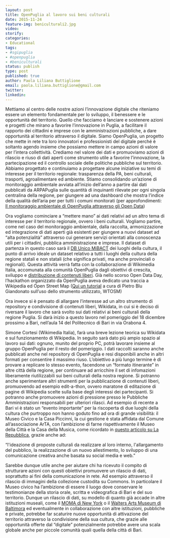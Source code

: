 ```yaml
---
layout: post
title: OpenPuglia al lavoro sui beni culturali
date: 2015-11-24
feature-img: beniculturali2.jpg
video: 
storify: 
categories:
- Educational
tags:
- #sgipuglia
- #openpuglia
- #beniculturali
status: publish
type: post
published: true
author: Paola Liliana Buttiglione
email: paola.liliana.buttiglione@gmail.com
twitter: 
linkedin: 
---
```


Mettiamo al centro delle nostre azioni  l’innovazione  digitale che riteniamo essere un  elemento fondamentale per lo sviluppo, il benessere e le opportunità del territorio. Quello che facciamo è lanciare e  sostenere azioni e progetti che mirano a favorire l’innovazione in Puglia, a facilitare il rapporto dei cittadini e imprese con le amministrazioni pubbliche, a dare opportunità al territorio attraverso il digitale. Siamo OpenPuglia, un progetto che mette in rete tra loro innovatori e professionisti del digitale perché è soltanto agendo insieme che possiamo mettere in campo azioni di valore per l’intera collettività. Crediamo nel valore dei dati e promuoviamo azioni di rilascio e riuso di dati aperti come strumento utile a favorire l’innovazione, la partecipazione ed il controllo sociale delle politiche pubbliche sul territorio. 
Abbiamo progettato e continuiamo a progettare alcune iniziative su temi di interesse per il territorio regionale: trasparenza della PA, beni culturali, trasporti, agroalimentare ed ambiente. Stiamo consolidando un’azione di monitoraggio ambientale avviata all’inizio dell’anno a partire dai dati pubblicati da ARPAPuglia sulle quantità di inquinanti rilevate per ogni singola centralina della regione, per giungere ad una dashboard che mostra l’indice della qualità dell’aria per per tutti i comuni monitorati (per approfondimenti: [Il monitoraggio ambientale di OpenPuglia attraverso gli Open Data](http://www.pionero.it/2015/10/01/il-monitoraggio-ambientale-di-openpuglia-attraverso-gli-open-data/)) 

Ora vogliamo cominciare a “mettere mano” ai dati relativi ad un altro tema di interesse per il territorio regionale, ovvero i beni culturali. Vogliamo partire, come nel caso del monitoraggio ambientale, dalla raccolta, armonizzazione ed integrazione di dati aperti già esistenti per giungere a nuovi dataset ad “alta potenzialità” attraverso cui generare servizi orientati alla conoscenza utili per i cittadini, pubblica amministrazione e imprese. 
Il dataset di partenza in questo caso sarà il [DB Unico MiBACT](http://www.beniculturali.it/mibac/export/MiBAC/sito-MiBAC/MenuPrincipale/LuoghiDellaCultura/) dei luoghi della cultura, il punto di arrivo ideale un dataset relativo a tutti i luoghi della cultura della regione statali e non statali (che significa privati, ma anche provinciali o regionali). 
Questa attività verrà fatta con la collaborazione di Wikimedia Italia, accomunata alla comunità OpenPuglia dagli obiettivi di crescita, sviluppo e [distribuzione di contenuti liberi](https://it.wikipedia.org/wiki/Free_content). Già nello scorso Open Data Day, l’hackathon organizzato da OpenPuglia aveva dedicato una traccia a Wikipedia ed Open Street Map ([Qui un tutorial](http://www.openpompei.it/2015/03/09/data-therapy-e-beni-culturali-con-osm-e-wikipedia/)  a cura di Pietro Blu Giandonato sull’uso dello strumento utilizzato, WTOSM)

Ora invece si è pensato di allargare l’interesse ad un altro strumento di repository e condivisione di contenuti liberi, Wikidata, in cui si è deciso di riversare il lavoro che sarà svolto sui dati relativi ai beni culturali della regione Puglia. 
Si darà inizio a questo lavoro nel pomeriggio del 18 dicembre prossimo a Bari, nell’aula 14 del Politecnico di Bari in via Orabona 4. 

Simone Cortesi (Wikimedia Italia), farà una breve lezione teorica su Wikidata e sul funzionamento di Wikipedia. In seguito sarà dato più ampio spazio al lavoro sui dati: ognuno, munito del proprio PC, potrà lavorare insieme al gruppo OpenPuglia per il resto del pomeriggio.
I dati raccolti saranno anche pubblicati anche nel repository di OpenPuglia e resi disponibili anche in altri formati per consentire il massimo riuso.
L’obiettivo a più lungo termine è di provare a replicare lo stesso evento, facendone un “formato itinerante” in altre città della regione, per continuare ad arricchire il set di infomazioni liberamente riutilizzabili sui beni culturali della nostra regione. Si potranno anche sperimentare altri strumenti per la pubblicazione di contenuti liberi, promuovendo ad esempio edit-a-thon, ovvero maratone di editazione di pagine di Wikipedia scelte sulla base degli interessi dei partecipanti. Si potranno anche promuovere azioni di pressione presso le Pubbliche Amministrazioni responsabili per ulteriori rilasci. Ad esempio di recente a Bari vi è stato un “evento importante” per la riscoperta di due luoghi della cultura che purtroppo non hanno goduto fino ad ora  di grande visibilità: il Museo Civico e la Casa Piccinni, la cui gestione è stata affidata dal Comune all’associazione ArTA, con l’ambizione di farne rispettivamente il Museo della Città e la Casa della Musica, come ricordato in [questo articolo su La Repubblica](http://bari.repubblica.it/cronaca/2015/01/08/news/museo_piccinni-104544181/), grazie anche ad:

“l'ideazione di proposte culturali da realizzare al loro interno, l'allargamento del pubblico, la realizzazione di un nuovo allestimento, lo sviluppo di una comunicazione creativa anche basata su social media e web.” 

Sarebbe dunque utile anche per aiutare chi ha ricevuto il compito di strutturare azioni con questi obiettivi promuovere un rilascio di dati, soprattutto ai fini della comunicazione in rete. Ad esempio attraverso il rilascio di immagini della collezione custodita su Commons. 
In particolare il Museo civico ha l’ambizione di essere il luogo dove conservare le testimonianze della storia orale, scritta e videografica di Bari e del suo territorio. Dunque un rilascio di dati, su modello di quanto già accade in altre istituzioni museali, come il [MOMA di New York](https://medium.com/digital-moma/thousands-of-exhausted-things-or-why-we-dedicated-moma-s-collection-data-to-the-public-domain-7e0a7165e99) o il [Walters Arts Museum di Baltimora](http://openglam.org/2015/07/30/walter-art-museum-goes-cc0/) ed eventualmente in collaborazione con altre istituzioni, pubbliche e private, potrebbe far scaturire nuove opportunità di attivazione del territorio attraverso la condivisione della sua cultura, che grazie alle opportunità offerte dal “digitale” potenzialmente potrebbe avere una scala globale anche per piccole comunità quali quella della città di Bari.

